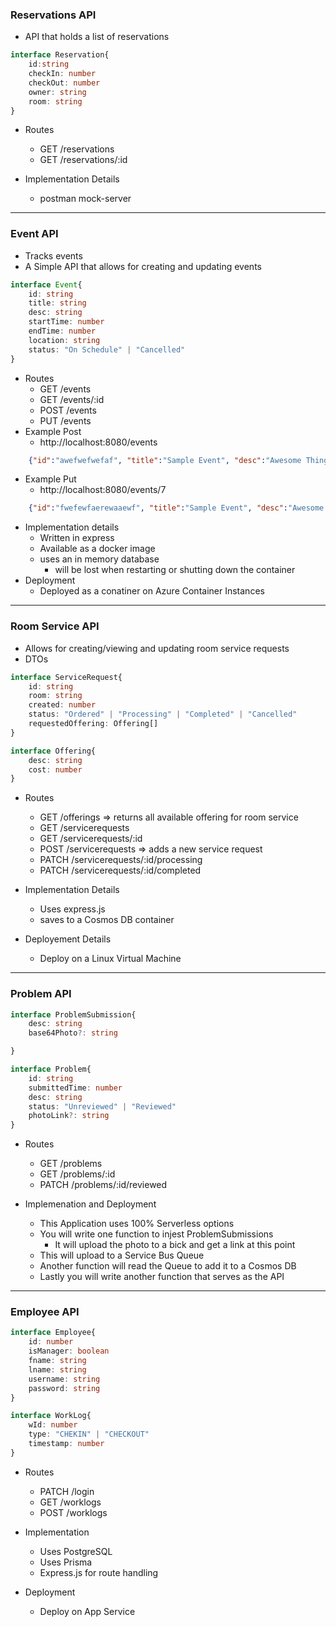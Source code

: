### Reservations API
- API that holds a list of reservations

```ts
interface Reservation{
    id:string
    checkIn: number
    checkOut: number
    owner: string
    room: string
}
```
- Routes
    - GET /reservations
    - GET /reservations/:id

- Implementation Details
    - postman mock-server
---

### Event API
- Tracks events
- A Simple API that allows for creating and updating events
```ts
interface Event{
    id: string
    title: string
    desc: string
    startTime: number
    endTime: number
    location: string
    status: "On Schedule" | "Cancelled"
}

```
- Routes 
    - GET /events
    - GET /events/:id
    - POST /events
    - PUT /events
- Example Post
    - http://localhost:8080/events
```json
    {"id":"awefwefwefaf", "title":"Sample Event", "desc":"Awesome Thing", "startTime":123123123,"endTime":123123300, "location":"Ballroom","status":"On Schedule"}
```

- Example Put
    - http://localhost:8080/events/7
```json
    {"id":"fwefewfaerewaaewf", "title":"Sample Event", "desc":"Awesome Thing", "startTime":123123123,"endTime":123123300, "location":"Ballroom","status":"Cancelled"}
```

- Implementation details
    - Written in express
    - Available as a docker image
    - uses an in memory database
        - will be lost when restarting or shutting down the container
- Deployment
    - Deployed as a conatiner on Azure Container Instances
---
### Room Service API
- Allows for creating/viewing and updating room service requests
- DTOs 
```ts
interface ServiceRequest{
    id: string
    room: string
    created: number
    status: "Ordered" | "Processing" | "Completed" | "Cancelled"
    requestedOffering: Offering[]
}

interface Offering{
    desc: string
    cost: number
}
```

- Routes
    - GET /offerings => returns all available offering for room service
    - GET /servicerequests
    - GET /servicerequests/:id
    - POST /servicerequests => adds a new service request
    - PATCH /servicerequests/:id/processing
    - PATCH /servicerequests/:id/completed

- Implementation Details
    - Uses express.js
    - saves to a Cosmos DB container

- Deployement Details
    - Deploy on a Linux Virtual Machine

---
### Problem API

```ts
interface ProblemSubmission{
    desc: string
    base64Photo?: string

}

interface Problem{
    id: string
    submittedTime: number
    desc: string
    status: "Unreviewed" | "Reviewed"
    photoLink?: string
}
```
- Routes
    - GET /problems
    - GET /problems/:id
    - PATCH /problems/:id/reviewed

- Implemenation and Deployment
    - This Application uses 100% Serverless options
    - You will write one function to  injest ProblemSubmissions
        - It will upload the photo to a bick and get a link at this point
    - This will upload to a Service Bus Queue
    - Another function will read the Queue to add it to a Cosmos DB
    - Lastly you will write another function that serves as the API

---
### Employee API
```ts
interface Employee{
    id: number
    isManager: boolean
    fname: string
    lname: string
    username: string
    password: string
}

interface WorkLog{
    wId: number
    type: "CHEKIN" | "CHECKOUT" 
    timestamp: number
}
```

- Routes
    - PATCH /login
    - GET /worklogs
    - POST /worklogs

- Implementation
    - Uses PostgreSQL
    - Uses Prisma
    - Express.js for route handling
- Deployment
    - Deploy on App Service

